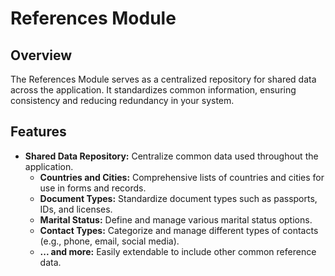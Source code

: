 # References Module

## Overview
The References Module serves as a centralized repository for shared data across the application. It standardizes common information, ensuring consistency and reducing redundancy in your system.

## Features
- **Shared Data Repository:** Centralize common data used throughout the application.
    - **Countries and Cities:** Comprehensive lists of countries and cities for use in forms and records.
    - **Document Types:** Standardize document types such as passports, IDs, and licenses.
    - **Marital Status:** Define and manage various marital status options.
    - **Contact Types:** Categorize and manage different types of contacts (e.g., phone, email, social media).
    - **... and more:** Easily extendable to include other common reference data.
